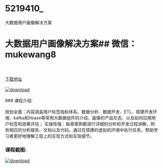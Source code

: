 # 5219410_
大数据用户画像解决方案
# 大数据用户画像解决方案## 微信：mukewang8
<br/></br>[下载地址](http://www.36tz.cn/article/5219410 "下载地址")
<br/></br>[![download](http://36tz.cn/muke_img/2021_04_1-24-300x218.png "下载地址")](http://www.36tz.cn/article/5219410 "下载地址")
<br/></br>### 课程介绍:<br/></br>规划全面：内容涵盖用户标签指标体系、数据分析、数据开发、ETL、搭建开发环境、kafka和hbase等常用大数据组件的介绍、画像的产品形态、以及如何应用用户标签和效果评估；
实操性强：每章案例都进行详细的分析和开发过程讲解，附有相应的分析报告、文档以及代码。通过在搭建的虚拟机环境中执行任务，帮助学习者更好地理解工程上的实现方式和实现细节。

### 课程截图:
[![download](http://36tz.cn/muke_img/2021_04_2-24.png "下载地址")](http://www.36tz.cn/article/5219410 "下载地址")
